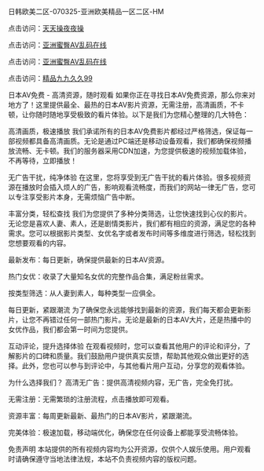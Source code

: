 
日韩欧美二区-070325-亚洲欧美精品一区二区-HM


点击访问：<a href="https://bered.pages.dev/">天天操夜夜操</a>

点击访问：<a href="https://rtj-3zo.pages.dev/">亚洲蜜臀AV乱码在线</a>

点击访问：<a href="https://vassv.pages.dev/">亚洲蜜臀AV乱码在线</a>

点击访问：<a href="https://https://vassv.pages.dev/">精品九九久久99</a>


日本AV免费 - 高清资源，随时观看
如果你正在寻找日本AV免费资源，那么你来对地方了！这里提供最全、最热的日本AV影片资源，无需注册，高清画质，不卡顿，让你随时随地享受极致的看片体验。以下是我们为您精心整理的几大特色：

高清画质，极速播放
我们承诺所有的日本AV免费影片都经过严格筛选，保证每一部视频都具备高清画质。无论是通过PC端还是移动设备观看，我们都确保视频播放流畅、无卡顿。我们的服务器采用CDN加速，为您提供极速的视频加载体验，不再等待，立即播放！

无广告干扰，纯净体验
在这里，您将享受到无广告干扰的看片体验。很多视频资源在播放时会插入烦人的广告，影响观看流畅度，而我们的网站一律无广告，您可以专注享受影片本身，无需烦恼广告中断。

丰富分类，轻松查找
我们为您提供了多种分类筛选，让您快速找到心仪的影片。无论您是喜欢人妻、素人，还是剧情类影片，我们都有相应的资源，满足您的各种需求。您可以根据影片类型、女优名字或者发布时间等多维度进行筛选，轻松找到您想要观看的内容。

最新发布：每日更新，确保提供最新的日本AV资源。

热门女优：收录了大量知名女优的完整作品合集，满足粉丝需求。

按类型筛选：从人妻到素人，每种类型一应俱全。

每日更新，紧跟潮流
为了确保您永远能够找到最新的资源，我们每天都会更新影片，让您不再错过任何一部热门影片。无论是最新的日本AV大片，还是热播中的女优作品，我们都会第一时间为您提供。

互动评论，提升选择体验
在观看视频时，您可以查看其他用户的评论和评分，了解影片的口碑和质量。我们鼓励用户提供真实反馈，帮助其他观众做出更好的选择。此外，您也可以参与到评论中，与其他看片用户互动，分享您的观看体验。

为什么选择我们？
高清无广告：提供高清视频内容，无广告，完全免打扰。

无需注册：无需繁琐的注册流程，点击播放即可观看。

资源丰富：每周更新最新、最热门的日本AV影片，紧跟潮流。

完美体验：极速加载，移动端优化，确保您在任何设备上都能享受流畅体验。

免责声明
本站提供的所有视频内容均为公开资源，仅供个人娱乐使用。用户观看时请确保遵守当地法律法规，本站不负责视频内容的版权问题。





<span style="display:none;">[Canonical link](）</span>
